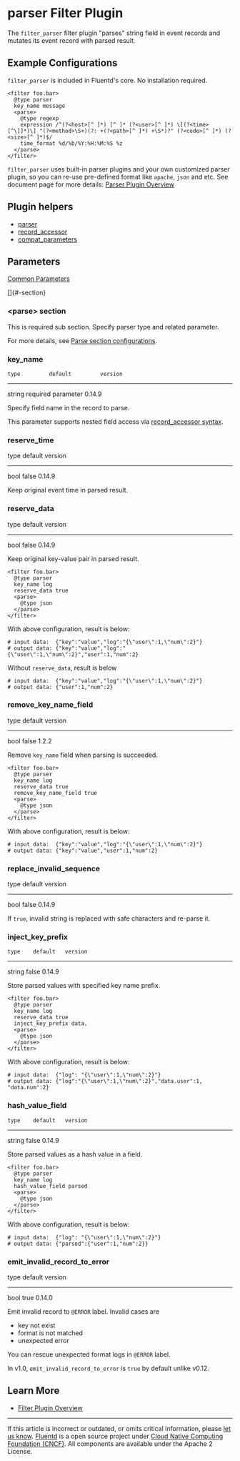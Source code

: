 # parser Filter Plugin

The `filter_parser` filter plugin "parses" string field in event records
and mutates its event record with parsed result.


## Example Configurations

`filter_parser` is included in Fluentd's core. No installation required.

``` {.CodeRay}
<filter foo.bar>
  @type parser
  key_name message
  <parse>
    @type regexp
    expression /^(?<host>[^ ]*) [^ ]* (?<user>[^ ]*) \[(?<time>[^\]]*)\] "(?<method>\S+)(?: +(?<path>[^ ]*) +\S*)?" (?<code>[^ ]*) (?<size>[^ ]*)$/
    time_format %d/%b/%Y:%H:%M:%S %z
  </parse>
</filter>
```

`filter_parser` uses built-in parser plugins and your own customized
parser plugin, so you can re-use pre-defined format like `apache`,
`json` and etc. See document page for more details: [Parser Plugin Overview](/articles/parser-plugin-overview.md)


## Plugin helpers

-   [parser](/articles/api-plugin-helper-parser.md)
-   [record\_accessor](/articles/api-plugin-helper-record_accessor.md)
-   [compat\_parameters](/articles/api-plugin-helper-compat_parameters.md)


## Parameters

[Common Parameters](/articles/plugin-common-parameters.md)

[]{#<parse>-section}

### \<parse\> section

This is required sub section. Specify parser type and related parameter.

For more details, see [Parse section configurations](/articles/parse-section.md).


### key\_name

    type         default         version
  -------- -------------------- ---------
   string   required parameter   0.14.9

Specify field name in the record to parse.

This parameter supports nested field access via [record\_accessor
syntax](/articles/api-plugin-helper-record_accessor.md/#syntax).


### reserve\_time

   type   default   version
  ------ --------- ---------
   bool    false    0.14.9

Keep original event time in parsed result.


### reserve\_data

   type   default   version
  ------ --------- ---------
   bool    false    0.14.9

Keep original key-value pair in parsed result.

``` {.CodeRay}
<filter foo.bar>
  @type parser
  key_name log
  reserve_data true
  <parse>
    @type json
  </parse>
</filter>
```

With above configuration, result is below:

``` {.CodeRay}
# input data:  {"key":"value","log":"{\"user\":1,\"num\":2}"}
# output data: {"key":"value","log":"{\"user\":1,\"num\":2}","user":1,"num":2}
```

Without `reserve_data`, result is below

``` {.CodeRay}
# input data:  {"key":"value","log":"{\"user\":1,\"num\":2}"}
# output data: {"user":1,"num":2}
```


### remove\_key\_name\_field

   type   default   version
  ------ --------- ---------
   bool    false     1.2.2

Remove `key_name` field when parsing is succeeded.

``` {.CodeRay}
<filter foo.bar>
  @type parser
  key_name log
  reserve_data true
  remove_key_name_field true
  <parse>
    @type json
  </parse>
</filter>
```

With above configuration, result is below:

``` {.CodeRay}
# input data:  {"key":"value","log":"{\"user\":1,\"num\":2}"}
# output data: {"key":"value","user":1,"num":2}
```


### replace\_invalid\_sequence

   type   default   version
  ------ --------- ---------
   bool    false    0.14.9

If `true`, invalid string is replaced with safe characters and re-parse
it.


### inject\_key\_prefix

    type    default   version
  -------- --------- ---------
   string    false    0.14.9

Store parsed values with specified key name prefix.

``` {.CodeRay}
<filter foo.bar>
  @type parser
  key_name log
  reserve_data true
  inject_key_prefix data.
  <parse>
    @type json
  </parse>
</filter>
```

With above configuration, result is below:

``` {.CodeRay}
# input data:  {"log": "{\"user\":1,\"num\":2}"}
# output data: {"log":"{\"user\":1,\"num\":2}","data.user":1, "data.num":2}
```


### hash\_value\_field

    type    default   version
  -------- --------- ---------
   string    false    0.14.9

Store parsed values as a hash value in a field.

``` {.CodeRay}
<filter foo.bar>
  @type parser
  key_name log
  hash_value_field parsed
  <parse>
    @type json
  </parse>
</filter>
```

With above configuration, result is below:

``` {.CodeRay}
# input data:  {"log": "{\"user\":1,\"num\":2}"}
# output data: {"parsed":{"user":1,"num":2}}
```


### emit\_invalid\_record\_to\_error

   type   default   version
  ------ --------- ---------
   bool    true     0.14.0

Emit invalid record to `@ERROR` label. Invalid cases are

-   key not exist
-   format is not matched
-   unexpected error

You can rescue unexpected format logs in `@ERROR` label.

In v1.0, `emit_invalid_record_to_error` is `true` by default unlike
v0.12.


## Learn More

-   [Filter Plugin Overview](/articles/filter-plugin-overview.md)


------------------------------------------------------------------------

If this article is incorrect or outdated, or omits critical information,
please [let us know](https://github.com/fluent/fluentd-docs/issues?state=open).
[Fluentd](http://www.fluentd.org/) is a open source project under [Cloud Native Computing Foundation (CNCF)](https://cncf.io/). All components
are available under the Apache 2 License.
